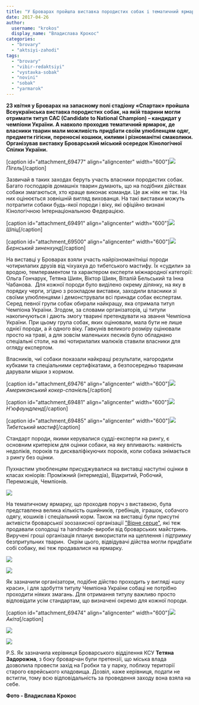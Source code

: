 ```yaml
---
title: "У Броварах пройшла виставка породистих собак і тематичний ярмарок - ФОТО"
date: 2017-04-26
author: 
  username: "krokos"
  display_name: "Владислава Крокос"
categories: 
  - "brovary"
  - "aktsiyi-zahodi"
tags: 
  - "brovary"
  - "vibir-redaktsiyi"
  - "vystavka-sobak"
  - "novini"
  - "sobak"
  - "yarmarok"
---
```


**23 квітня у Броварах на запасному полі стадіону «Спартак» пройшла Всеукраїнська виставка породистих собак, на якій тварини могли отримати титул CAC (Candidate to National Champion) – кандидат у чемпіони України. А навколо проходив тематичний ярмарок, де власники тварин мали можливість придбати своїм улюбленцям одяг, предмети гігієни, переносні кошики, килими і різноманітні смаколики. Організував виставку Броварський міський осередок Кінологічної Спілки України.**

\[caption id="attachment\_69477" align="aligncenter" width="600"\][![](https://mpz.brovary.org/wp-content/uploads/2017/04/sobaky-7.jpg)](https://mpz.brovary.org/wp-content/uploads/2017/04/sobaky-7.jpg) _Пігель_\[/caption\]

Зазвичай в таких заходах беруть участь власники породистих собак. Багато господарів домашніх тварин думають, що на подібних дійствах собаки змагаються, хто краще виконає команди. Це аж ніяк не так. На них оцінюється зовнішній вигляд вихованця. На такі виставки можуть потрапити собаки будь-якої породи і віку, які офіційно визнані Кінологічною Інтернаціональною Федерацією.

\[caption id="attachment\_69491" align="aligncenter" width="600"\][![](https://mpz.brovary.org/wp-content/uploads/2017/04/sobaky-21.jpg)](https://mpz.brovary.org/wp-content/uploads/2017/04/sobaky-21.jpg) _Шпіц_\[/caption\]

\[caption id="attachment\_69500" align="aligncenter" width="600"\][![](https://mpz.brovary.org/wp-content/uploads/2017/04/IMG_9989.jpg)](https://mpz.brovary.org/wp-content/uploads/2017/04/IMG_9989.jpg) _Бернський зиненхунд_\[/caption\]

На виставці у Броварах взяли участь найрізноманітніші породи чотирилапих друзів від чіхуахуа до тибетського мастифу. Їх «судили» за вродою, темпераментом та характером експерти міжнародної категорії: Ольга Гончарук, Тетяна Шиян, Віктор Шиян, Віталій Бельський та Інна Чабанова.  Для кожної породи було виділено окрему ділянку, на яку в порядку черги, згідно з розкладом виставки, заходили власники зі своїми улюбленцями і демонстрували всі принади собак експертам. Серед певної групи собак обирали найкращу, яка отримала титул Чемпіона України. Згодом, за словами організаторів, ці титули накопичуються і дають змогу тварині претендувати на звання Чемпіона України. При цьому група собак, яких оцінювали, мала бути не лише однієї породи, а й одного віку. Гавкунів великого розміру оцінювали просто на траві, а для зовсім маленьких песиків було обладнано спеціальні столи, на які чотирилапих малюків ставили власники для огляду експертом.

Власників, чиї собаки показали найкращі результати, нагородили кубками та спеціальними сертифікатами, а безпосередньо тваринам дарували мішки з кормом.

\[caption id="attachment\_69476" align="aligncenter" width="600"\][![](https://mpz.brovary.org/wp-content/uploads/2017/04/sobaky-6.jpg)](https://mpz.brovary.org/wp-content/uploads/2017/04/sobaky-6.jpg) _Американський кокер-спанієль_\[/caption\]

\[caption id="attachment\_69481" align="aligncenter" width="600"\][![](https://mpz.brovary.org/wp-content/uploads/2017/04/sobaky-11.jpg)](https://mpz.brovary.org/wp-content/uploads/2017/04/sobaky-11.jpg) _Н'юфаундленд_\[/caption\]

\[caption id="attachment\_69485" align="aligncenter" width="600"\][![](https://mpz.brovary.org/wp-content/uploads/2017/04/sobaky-15.jpg)](https://mpz.brovary.org/wp-content/uploads/2017/04/sobaky-15.jpg) _Тибетський мастиф_\[/caption\]

Стандарт породи, якими керувалися судді-експерти на рингу, є основним критерієм для оцінки собаки, на яку впливають: наявність недоліків, пороків та дискваліфікуючих пороків, коли собака знімається з рингу без оцінки.

Пухнастим улюбленцям присуджувалися на виставці наступні оцінки в класах юніорів: Проміжний (інтермедіа), Відкритий, Робочий, Переможців, Чемпіонів.

[![](https://mpz.brovary.org/wp-content/uploads/2017/04/sobaky-24.jpg)](https://mpz.brovary.org/wp-content/uploads/2017/04/sobaky-24.jpg)

На тематичному ярмарку, що проходив поруч з виставкою, була представлена велика кількість ошийників, гребінців, іграшок, собачого одягу, кошиків і спеціальний корм. Також на виставці були присутні активісти броварської зоозахисної організації ["Вірне серце"](https://www.facebook.com/virneserce/), які теж продавали солодощі та handmade-вироби від броварських майстринь. Виручені гроші організація планує використати на щеплення і підтримку безпритульних тварин.  Окрім цього, відвідувачі дійства могли придбати собі собаку, які теж продавалися на ярмарку.

[![](https://mpz.brovary.org/wp-content/uploads/2017/04/sobaky-23.jpg)](https://mpz.brovary.org/wp-content/uploads/2017/04/sobaky-23.jpg)

[![](https://mpz.brovary.org/wp-content/uploads/2017/04/sobaky-19.jpg)](https://mpz.brovary.org/wp-content/uploads/2017/04/sobaky-19.jpg)

Як зазначили організатори, подібне дійство проходить у вигляді «шоу краси», і для здобуття титулу Чемпіона України собаці не потрібно проходити ніяких змагань. Для отримання титулу важливо просто відповідати усім стандартам, що визначені окремо для кожної породи.

\[caption id="attachment\_69474" align="aligncenter" width="600"\][![](https://mpz.brovary.org/wp-content/uploads/2017/04/sobaky-4.jpg)](https://mpz.brovary.org/wp-content/uploads/2017/04/sobaky-4.jpg) _Акіта_\[/caption\]

[![](https://mpz.brovary.org/wp-content/uploads/2017/04/sobaky-14.jpg)](https://mpz.brovary.org/wp-content/uploads/2017/04/sobaky-14.jpg)

[![](https://mpz.brovary.org/wp-content/uploads/2017/04/sobaky-27.jpg)](https://mpz.brovary.org/wp-content/uploads/2017/04/sobaky-27.jpg)

P.S. Як зазначила керівниця Броварського відділення КСУ **Тетяна Задорожна**, з боку броварчан були претензії, що міська влада дозволила провести захід на Гробки та у парку, поблизу території старого єврейського кладовища. Дозвіл, каже керівниця, подати не встигли, тому всю відповідальність за проведення заходу вона взяла на себе.

**Фото - Владислава Крокос**
